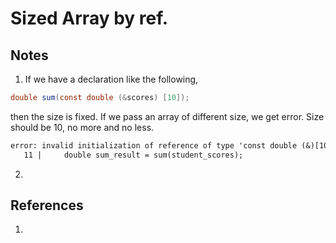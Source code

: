 # Sized Array by ref.

## Notes
1. If we have a declaration like the following,

```cs
double sum(const double (&scores) [10]);
```

then the size is fixed. If we pass an array of different size, we get error. Size should be 10, no more and no less.

```txt
error: invalid initialization of reference of type 'const double (&)[10]' from expression of type 'double [11]'
   11 |     double sum_result = sum(student_scores);
```

2. 

## References

1. 

